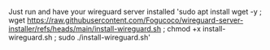 Just run and have your wireguard server installed
'sudo apt install wget -y ; wget https://raw.githubusercontent.com/Fogucoco/wireguard-server-installer/refs/heads/main/install-wireguard.sh ; chmod +x install-wireguard.sh ; sudo ./install-wireguard.sh'
